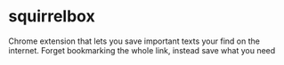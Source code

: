 # squirrelbox
Chrome extension that lets you save important texts your find on the internet. Forget bookmarking the whole link, instead save what you need
